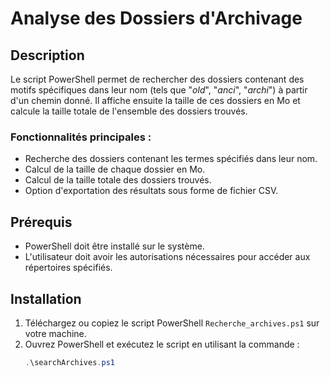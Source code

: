# Analyse des Dossiers d'Archivage

## Description
Le script PowerShell permet de rechercher des dossiers contenant des motifs spécifiques dans leur nom (tels que "*old*", "*anci*", "*archi*") à partir d'un chemin donné. Il affiche ensuite la taille de ces dossiers en Mo et calcule la taille totale de l'ensemble des dossiers trouvés.

### Fonctionnalités principales :
- Recherche des dossiers contenant les termes spécifiés dans leur nom.
- Calcul de la taille de chaque dossier en Mo.
- Calcul de la taille totale des dossiers trouvés.
- Option d'exportation des résultats sous forme de fichier CSV.

## Prérequis
- PowerShell doit être installé sur le système.
- L'utilisateur doit avoir les autorisations nécessaires pour accéder aux répertoires spécifiés.

## Installation
1. Téléchargez ou copiez le script PowerShell `Recherche_archives.ps1` sur votre machine.
2. Ouvrez PowerShell et exécutez le script en utilisant la commande :
   ```powershell
   .\searchArchives.ps1

